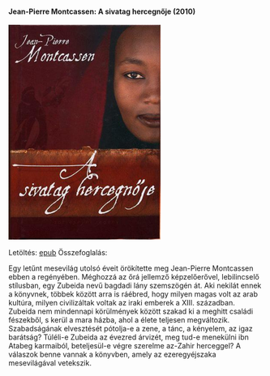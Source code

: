 #### <a name="id_627">Jean-Pierre Montcassen: A sivatag hercegnője (2010)</a>
<img src="https://github.com/BercziSandor/calibre_lib/raw/main/Jean-Pierre%20Montcassen/A%20sivatag%20hercegnoje%20%28627%29/cover.jpg" alt="cover" width="300"/>

Letöltés: [epub](https://github.com/BercziSandor/calibre_lib/raw/main/Jean-Pierre%20Montcassen/A%20sivatag%20hercegnoje%20%28627%29/A%20sivatag%20hercegnoje%20-%20Jean-Pierre%20Montcassen.epub)
Összefoglalás:
<div>
<p>Egy letűnt mesevilág utolsó éveit örökítette meg Jean-Pierre Montcassen ebben a regényében. Méghozzá az őrá jellemző képzelőerővel, lebilincselő stílusban, egy Zubeida nevű bagdadi lány szemszögén át. Aki nekilát ennek a könyvnek, többek között arra is ráébred, hogy milyen magas volt az arab kultúra, milyen civilizáltak voltak az iraki emberek a XIII. században.<br>Zubeida nem mindennapi körülmények között szakad ki a meghitt családi fészekből, s kerül a mara házba, ahol a élete teljesen megváltozik. Szabadságának elvesztését pótolja-e a zene, a tánc, a kényelem, az igaz barátság? Túléli-e Zubeida az évezred árvizét, meg tud-e menekülni ibn Atabeg karmaiból, beteljesül-e végre szerelme az-Zahir herceggel? A válaszok benne vannak a könyvben, amely az ezeregyéjszaka mesevilágával vetekszik.</p></div>

